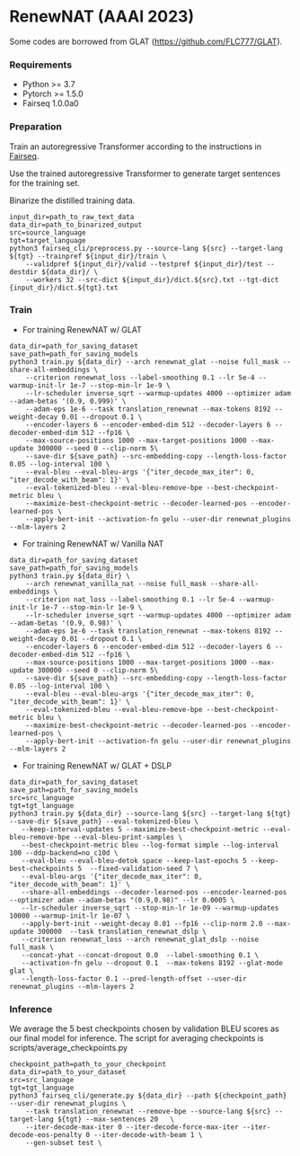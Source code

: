 # RenewNAT (AAAI 2023)
Some codes are borrowed from GLAT (https://github.com/FLC777/GLAT).

### Requirements

* Python >= 3.7
* Pytorch >= 1.5.0
* Fairseq 1.0.0a0

### Preparation
Train an autoregressive Transformer according to the instructions in [Fairseq](https://github.com/pytorch/fairseq).

Use the trained autoregressive Transformer to generate target sentences for the training set.

Binarize the distilled training data.

```
input_dir=path_to_raw_text_data
data_dir=path_to_binarized_output
src=source_language
tgt=target_language
python3 fairseq_cli/preprocess.py --source-lang ${src} --target-lang ${tgt} --trainpref ${input_dir}/train \
    --validpref ${input_dir}/valid --testpref ${input_dir}/test --destdir ${data_dir}/ \
    --workers 32 --src-dict ${input_dir}/dict.${src}.txt --tgt-dict {input_dir}/dict.${tgt}.txt
```

### Train
* For training RenewNAT w/ GLAT
```
data_dir=path_for_saving_dataset
save_path=path_for_saving_models
python3 train.py ${data_dir} --arch renewnat_glat --noise full_mask --share-all-embeddings \
    --criterion renewnat_loss --label-smoothing 0.1 --lr 5e-4 --warmup-init-lr 1e-7 --stop-min-lr 1e-9 \
    --lr-scheduler inverse_sqrt --warmup-updates 4000 --optimizer adam --adam-betas '(0.9, 0.999)' \
    --adam-eps 1e-6 --task translation_renewnat --max-tokens 8192 --weight-decay 0.01 --dropout 0.1 \
    --encoder-layers 6 --encoder-embed-dim 512 --decoder-layers 6 --decoder-embed-dim 512 --fp16 \
    --max-source-positions 1000 --max-target-positions 1000 --max-update 300000 --seed 0 --clip-norm 5\
    --save-dir ${save_path} --src-embedding-copy --length-loss-factor 0.05 --log-interval 100 \
    --eval-bleu --eval-bleu-args '{"iter_decode_max_iter": 0, "iter_decode_with_beam": 1}' \
    --eval-tokenized-bleu --eval-bleu-remove-bpe --best-checkpoint-metric bleu \
    --maximize-best-checkpoint-metric --decoder-learned-pos --encoder-learned-pos \
    --apply-bert-init --activation-fn gelu --user-dir renewnat_plugins --mlm-layers 2
```

* For training RenewNAT w/ Vanilla NAT
```
data_dir=path_for_saving_dataset
save_path=path_for_saving_models
python3 train.py ${data_dir} \
    --arch renewnat_vanilla_nat --noise full_mask --share-all-embeddings \
    --criterion nat_loss --label-smoothing 0.1 --lr 5e-4 --warmup-init-lr 1e-7 --stop-min-lr 1e-9 \
    --lr-scheduler inverse_sqrt --warmup-updates 4000 --optimizer adam --adam-betas '(0.9, 0.98)' \
    --adam-eps 1e-6 --task translation_renewnat --max-tokens 8192 --weight-decay 0.01 --dropout 0.1 \
    --encoder-layers 6 --encoder-embed-dim 512 --decoder-layers 6 --decoder-embed-dim 512 --fp16 \
    --max-source-positions 1000 --max-target-positions 1000 --max-update 300000 --seed 0 --clip-norm 5\
    --save-dir ${save_path} --src-embedding-copy --length-loss-factor 0.05 --log-interval 100 \
    --eval-bleu --eval-bleu-args '{"iter_decode_max_iter": 0, "iter_decode_with_beam": 1}' \
    --eval-tokenized-bleu --eval-bleu-remove-bpe --best-checkpoint-metric bleu \
    --maximize-best-checkpoint-metric --decoder-learned-pos --encoder-learned-pos \
    --apply-bert-init --activation-fn gelu --user-dir renewnat_plugins --mlm-layers 2
```

- For training RenewNAT w/ GLAT + DSLP

```
data_dir=path_for_saving_dataset
save_path=path_for_saving_models
src=src_language
tgt=tgt_language
python3 train.py ${data_dir} --source-lang ${src} --target-lang ${tgt}  --save-dir ${save_path} --eval-tokenized-bleu \
   --keep-interval-updates 5 --maximize-best-checkpoint-metric --eval-bleu-remove-bpe --eval-bleu-print-samples \
   --best-checkpoint-metric bleu --log-format simple --log-interval 100 --ddp-backend=no_c10d \
   --eval-bleu --eval-bleu-detok space --keep-last-epochs 5 --keep-best-checkpoints 5  --fixed-validation-seed 7 \
   --eval-bleu-args '{"iter_decode_max_iter": 0, "iter_decode_with_beam": 1}' \
   --share-all-embeddings --decoder-learned-pos --encoder-learned-pos  --optimizer adam --adam-betas "(0.9,0.98)" --lr 0.0005 \ 
   --lr-scheduler inverse_sqrt --stop-min-lr 1e-09 --warmup-updates 10000 --warmup-init-lr 1e-07 \
   --apply-bert-init --weight-decay 0.01 --fp16 --clip-norm 2.0 --max-update 300000  --task translation_renewnat_dslp \ 
   --criterion renewnat_loss --arch renewnat_glat_dslp --noise full_mask \ 
   --concat-yhat --concat-dropout 0.0  --label-smoothing 0.1 \ 
   --activation-fn gelu --dropout 0.1  --max-tokens 8192 --glat-mode glat \ 
   --length-loss-factor 0.1 --pred-length-offset --user-dir renewnat_plugins --mlm-layers 2
```



### Inference

We average the 5 best checkpoints chosen by validation BLEU scores as our final model for inference. The script for averaging checkpoints is scripts/average_checkpoints.py

```
checkpoint_path=path_to_your_checkpoint
data_dir=path_to_your_dataset
src=src_language
tgt=tgt_language
python3 fairseq_cli/generate.py ${data_dir} --path ${checkpoint_path} --user-dir renewnat_plugins \
    --task translation_renewnat --remove-bpe --source-lang ${src} --target-lang ${tgt} --max-sentences 20   \
    --iter-decode-max-iter 0 --iter-decode-force-max-iter --iter-decode-eos-penalty 0 --iter-decode-with-beam 1 \
    --gen-subset test \
```

